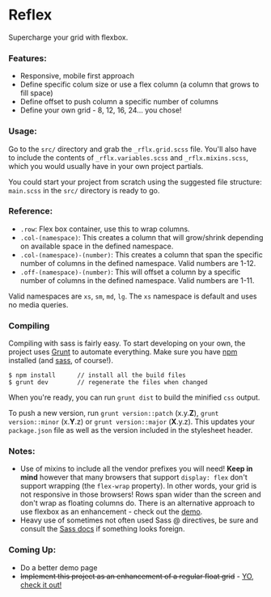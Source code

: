 Reflex
===

Supercharge your grid with flexbox.


### Features:

- Responsive, mobile first approach
- Define specific colum size or use a flex column (a column that grows to fill space)
- Define offset to push column a specific number of columns
- Define your own grid - 8, 12, 16, 24... you chose!

### Usage:

Go to the `src/` directory and grab the `_rflx.grid.scss` file. You'll also have to include the contents of `_rflx.variables.scss` and `_rflx.mixins.scss`, which you would usually have in your own project partials.

You could start your project from scratch using the suggested file structure: `main.scss` in the `src/` directory is ready to go.

### Reference:

- `.row`: Flex box container, use this to wrap columns.
- `.col-(namespace)`: This creates a column that will grow/shrink depending on available space in the defined namespace.
- `.col-(namespace)-(number)`: This creates a column that span the specific number of columns in the defined namespace. Valid numbers are 1-12.
- `.off-(namespace)-(number)`: This will offset a column by a specific number of columns in the defined namespace. Valid numbers are 1-11.

Valid namespaces are `xs`, `sm`, `md`, `lg`. The `xs` namespace is default and uses no media queries.

### Compiling

Compiling with sass is fairly easy. To start developing on your own, the project uses [Grunt](http://gruntjs.com) to automate everything. Make sure you have [npm](https://www.npmjs.com/) installed (and [sass](http://sass-lang.com/), of course!).

```
$ npm install      // install all the build files
$ grunt dev        // regenerate the files when changed
```

When you're ready, you can run `grunt dist` to build the minified `css` output.

To push a new version, run `grunt version::patch` (x.y.**Z**), `grunt version::minor` (x.**Y**.z) or `grunt version::major` (**X**.y.z). This updates your `package.json` file as well as the version included in the stylesheet header.

### Notes:

- Use of mixins to include all the vendor prefixes you will need! **Keep in mind** however that many browsers that support `display: flex` don't support wrapping (the `flex-wrap` property). In other words, your grid is not responsive in those browsers! Rows span wider than the screen and don't wrap as floating columns do. There is an alternative approach to use flexbox as an enhancement - check out the [demo](http://loup-brun.github.io/reflex.css/demo/no-flex.html).
- Heavy use of sometimes not often used Sass @ directives, be sure and consult the [Sass docs](http://sass-lang.com/documentation/file.SASS_REFERENCE.html) if something looks foreign.


### Coming Up:

- Do a better demo page
- ~~Implement this project as an enhancement of a regular float grid~~ - [YO, check it out!](http://loup-brun.github.io/reflex.css/demo/no-flex.html)
